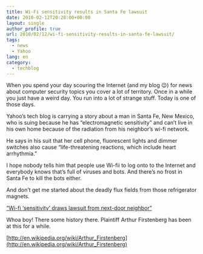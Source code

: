 ```yaml
---
title: Wi-Fi sensitivity results in Santa Fe lawsuit
date: 2010-02-12T20:28:00+00:00
layout: single
author_profile: true
url: 2010/02/12/wi-fi-sensitivity-results-in-santa-fe-lawsuit/
tags:
  - news
  - Yahoo
lang: en
category: 
  - techblog
---
```

When you spend your day scouring the Internet (and my blog 😉) for news about computer security topics you cover a lot of territory. Once in a while you just have a weird day. You run into a lot of strange stuff. Today is one of those days.

Yahoo’s tech blog is carrying a story about a man in Santa Fe, New Mexico, who is suing because he has “electromagnetic sensitivity” and can’t live in his own home because of the radiation from his neighbor’s wi-fi network.

He says in his suit that her cell phone, fluorescent lights and dimmer switches also cause “life-threatening reactions, which include heart arrhythmia.”

I hope nobody tells him that people use Wi-fii to log onto to the Internet and everybody knows that’s full of viruses and bots. And there’s no frost in Santa Fe to kill the bots either.

And don’t get me started about the deadly flux fields from those refrigerator magnets.

 [“Wi-fi ‘sensitivity’ draws lawsuit from next-door neighbor”](http://tech.yahoo.com/blogs/null/158987;_ylt=AtQkZZgos0JvPV5PFWj_yBvPMZA5)

Whoa boy! There some history there. Plaintiff Arthur Firstenberg has been at this for a while.

 [http://en.wikipedia.org/wiki/Arthur_Firstenberg](http://en.wikipedia.org/wiki/Arthur_Firstenberg)